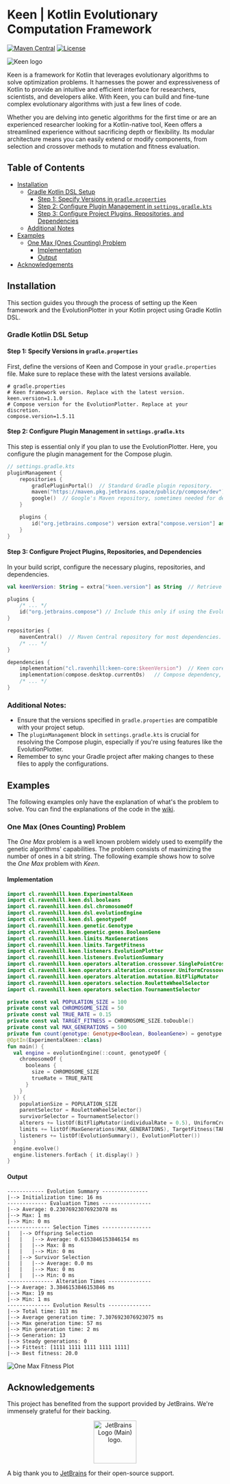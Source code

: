 # Keen | Kotlin Evolutionary Computation Framework

[![Maven Central](https://img.shields.io/maven-central/v/cl.ravenhill/keen-core.svg)](https://search.maven.org/artifact/cl.ravenhill/keen-core)
[![License](https://img.shields.io/badge/License-BSD_2--Clause-orange.svg)](https://opensource.org/licenses/BSD-2-Clause)

![Keen logo](logos/TransparentBg.png)

Keen is a framework for Kotlin that leverages evolutionary algorithms to solve optimization problems.
It harnesses the power and expressiveness of Kotlin to provide an intuitive and efficient interface for researchers,
scientists, and developers alike.
With Keen, you can build and fine-tune complex evolutionary algorithms with just a few lines of code.

Whether you are delving into genetic algorithms for the first time or are an experienced researcher looking for a 
Kotlin-native tool, Keen offers a streamlined experience without sacrificing depth or flexibility. Its modular
architecture means you can easily extend or modify components, from selection and crossover methods to mutation and 
fitness evaluation.

## Table of Contents

- [Installation](#installation)
  - [Gradle Kotlin DSL Setup](#gradle-kotlin-dsl-setup)
    - [Step 1: Specify Versions in `gradle.properties`](#step-1-specify-versions-in-gradleproperties)
    - [Step 2: Configure Plugin Management in `settings.gradle.kts`](#step-2-configure-plugin-management-in-settingsgradlekts)
    - [Step 3: Configure Project Plugins, Repositories, and Dependencies](#step-3-configure-project-plugins-repositories-and-dependencies)
  - [Additional Notes](#additional-notes)
- [Examples](#examples)
  - [One Max (Ones Counting) Problem](#one-max-ones-counting-problem)
    - [Implementation](#implementation)
    - [Output](#output)
- [Acknowledgements](#acknowledgements)

## Installation

This section guides you through the process of setting up the Keen framework and the EvolutionPlotter in your Kotlin 
project using Gradle Kotlin DSL.

### Gradle Kotlin DSL Setup

#### Step 1: Specify Versions in `gradle.properties`
First, define the versions of Keen and Compose in your `gradle.properties` file. Make sure to replace these with the 
latest versions available.

```
# gradle.properties
# Keen framework version. Replace with the latest version.
keen.version=1.1.0
# Compose version for the EvolutionPlotter. Replace at your discretion.
compose.version=1.5.11
```

#### Step 2: Configure Plugin Management in `settings.gradle.kts`
This step is essential only if you plan to use the EvolutionPlotter. Here, you configure the plugin management for the
Compose plugin.

```kotlin
// settings.gradle.kts
pluginManagement {
    repositories {
        gradlePluginPortal()  // Standard Gradle plugin repository.
        maven("https://maven.pkg.jetbrains.space/public/p/compose/dev")  // Repository for JetBrains Compose.
        google()  // Google's Maven repository, sometimes needed for dependencies.
    }

    plugins {
        id("org.jetbrains.compose") version extra["compose.version"] as String  // Apply the Compose plugin with the specified version.
    }
}
```

#### Step 3: Configure Project Plugins, Repositories, and Dependencies
In your build script, configure the necessary plugins, repositories, and dependencies.

```kotlin
val keenVersion: String = extra["keen.version"] as String  // Retrieve the Keen version defined earlier.

plugins {
    /* ... */
    id("org.jetbrains.compose") // Include this only if using the EvolutionPlotter.
}

repositories {
    mavenCentral()  // Maven Central repository for most dependencies.
    /* ... */
}

dependencies {
    implementation("cl.ravenhill:keen-core:$keenVersion")  // Keen core library dependency.
    implementation(compose.desktop.currentOs)   // Compose dependency, required for the EvolutionPlotter.
    /* ... */
}
```

### Additional Notes:
- Ensure that the versions specified in `gradle.properties` are compatible with your project setup.
- The `pluginManagement` block in `settings.gradle.kts` is crucial for resolving the Compose plugin, especially if 
  you're using features like the EvolutionPlotter.
- Remember to sync your Gradle project after making changes to these files to apply the configurations.

## Examples

The following examples only have the explanation of what's the problem to solve.
You can find the explanations of the code in the [wiki](https://github.com/r8vnhill/keen/wiki).

### One Max (Ones Counting) Problem

The _One Max_ problem is a well known problem widely used to exemplify the genetic algorithms'
capabilities.
The problem consists of maximizing the number of ones in a bit string.
The following example shows how to solve the _One Max_ problem with _Keen_.

#### Implementation

```kotlin
import cl.ravenhill.keen.ExperimentalKeen
import cl.ravenhill.keen.dsl.booleans
import cl.ravenhill.keen.dsl.chromosomeOf
import cl.ravenhill.keen.dsl.evolutionEngine
import cl.ravenhill.keen.dsl.genotypeOf
import cl.ravenhill.keen.genetic.Genotype
import cl.ravenhill.keen.genetic.genes.BooleanGene
import cl.ravenhill.keen.limits.MaxGenerations
import cl.ravenhill.keen.limits.TargetFitness
import cl.ravenhill.keen.listeners.EvolutionPlotter
import cl.ravenhill.keen.listeners.EvolutionSummary
import cl.ravenhill.keen.operators.alteration.crossover.SinglePointCrossover
import cl.ravenhill.keen.operators.alteration.crossover.UniformCrossover
import cl.ravenhill.keen.operators.alteration.mutation.BitFlipMutator
import cl.ravenhill.keen.operators.selection.RouletteWheelSelector
import cl.ravenhill.keen.operators.selection.TournamentSelector

private const val POPULATION_SIZE = 100
private const val CHROMOSOME_SIZE = 50
private const val TRUE_RATE = 0.15
private const val TARGET_FITNESS = CHROMOSOME_SIZE.toDouble()
private const val MAX_GENERATIONS = 500
private fun count(genotype: Genotype<Boolean, BooleanGene>) = genotype.flatten().count { it }.toDouble()
@OptIn(ExperimentalKeen::class)
fun main() {
  val engine = evolutionEngine(::count, genotypeOf {
    chromosomeOf {
      booleans {
        size = CHROMOSOME_SIZE
        trueRate = TRUE_RATE
      }
    }
  }) {
    populationSize = POPULATION_SIZE
    parentSelector = RouletteWheelSelector()
    survivorSelector = TournamentSelector()
    alterers += listOf(BitFlipMutator(individualRate = 0.5), UniformCrossover(chromosomeRate = 0.6))
    limits += listOf(MaxGenerations(MAX_GENERATIONS), TargetFitness(TARGET_FITNESS))
    listeners += listOf(EvolutionSummary(), EvolutionPlotter())
  }
  engine.evolve()
  engine.listeners.forEach { it.display() }
}

```

#### Output

```text
------------ Evolution Summary ---------------
|--> Initialization time: 16 ms
------------- Evaluation Times ----------------
|--> Average: 0.23076923076923078 ms
|--> Max: 1 ms
|--> Min: 0 ms
-------------- Selection Times ----------------
|   |--> Offspring Selection
|   |   |--> Average: 0.6153846153846154 ms
|   |   |--> Max: 8 ms
|   |   |--> Min: 0 ms
|   |--> Survivor Selection
|   |   |--> Average: 0.0 ms
|   |   |--> Max: 0 ms
|   |   |--> Min: 0 ms
--------------- Alteration Times --------------
|--> Average: 3.3846153846153846 ms
|--> Max: 19 ms
|--> Min: 1 ms
-------------- Evolution Results --------------
|--> Total time: 113 ms
|--> Average generation time: 7.3076923076923075 ms
|--> Max generation time: 57 ms
|--> Min generation time: 2 ms
|--> Generation: 13
|--> Steady generations: 0
|--> Fittest: [1111 1111 1111 1111 1111]
|--> Best fitness: 20.0
```

![One Max Fitness Plot](docs/onemax.png)

## Acknowledgements

This project has benefited from the support provided by JetBrains. We're immensely grateful for their backing.

<div style="text-align: center;">
<img src="https://resources.jetbrains.com/storage/products/company/brand/logos/jb_beam.png" alt="JetBrains Logo (Main) logo." width="100">
</div>

A big thank you to [JetBrains](https://jb.gg/OpenSourceSupport) for their open-source support.
